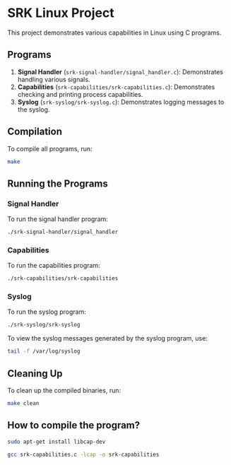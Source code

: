 # SRK Linux Project
This project demonstrates various capabilities in Linux using C programs.

## Programs

1. **Signal Handler** (`srk-signal-handler/signal_handler.c`): Demonstrates handling various signals.
2. **Capabilities** (`srk-capabilities/srk-capabilities.c`): Demonstrates checking and printing process capabilities.
3. **Syslog** (`srk-syslog/srk-syslog.c`): Demonstrates logging messages to the syslog.

## Compilation

To compile all programs, run:

```sh
make
```

## Running the Programs

### Signal Handler

To run the signal handler program:

```sh
./srk-signal-handler/signal_handler
```

### Capabilities

To run the capabilities program:

```sh
./srk-capabilities/srk-capabilities
```

### Syslog

To run the syslog program:

```sh
./srk-syslog/srk-syslog
```

To view the syslog messages generated by the syslog program, use:

```sh
tail -f /var/log/syslog
```

## Cleaning Up

To clean up the compiled binaries, run:

```sh
make clean
```

## How to compile the program?

``` bash
sudo apt-get install libcap-dev
```

```bash
gcc srk-capabilities.c -lcap -o srk-capabilities
```
